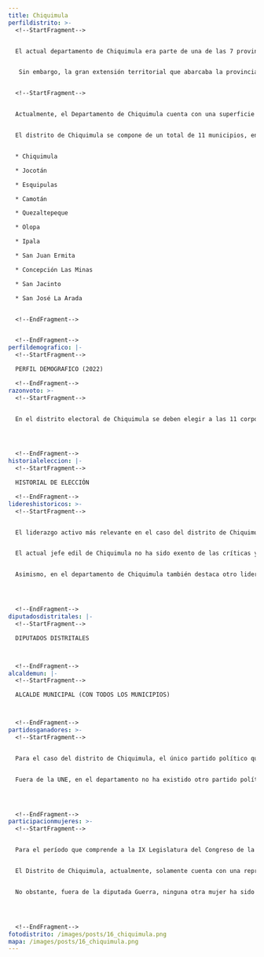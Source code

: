```yaml
---
title: Chiquimula
perfildistrito: >-
  <!--StartFragment-->


  El actual departamento de Chiquimula era parte de una de las 7 provincias de Guatemala en el año 1825, tras el proceso que anulaba la anexión a México y establecía la nueva organización territorial del país. Históricamente, el área del actual Chiquimula era conocido en la época colonial como el Corregimiento de Chiquimula, razón por la que mantuvo su demarcación original durante los primeros años de la Independencia del país. Esta provincia de Chiquimula abarcaba gran parte del Oriente del país, conformándose por municipios de los actuales departamentos de El Progreso, Jalapa, Zacapa y Chiquimula.


   Sin embargo, la gran extensión territorial que abarcaba la provincia dificultaba la administración del territorio, al punto que se requirió de fuerte campaña de pacificación militar en la región debido a revueltas sociales por el descontento del triunfo de la Revolución Liberal en 1871. Por lo tanto, el entonces presidente Miguel García Granados decidió, el 10 de noviembre de 1871, dividir la provincia de Chiquimula en dos para garantizar su efectiva administración. Lo anterior estableció el actual departamento de Chiquimula, con la hasta ese momento cabecera de la provincia del mismo nombre, y el departamento de Zacapa, cuya cabecera sería la recién establecida villa de Zacapa. 


  <!--StartFragment-->


  Actualmente, el Departamento de Chiquimula cuenta con una superficie de 2,376 km², y una población total de 415,063 habitantes. Estos se subdividen en un 62.62% de población rural y el restante 37.38% de población urbana. Asimismo, el departamento de Chiquimula cuenta con una ligera mayoría de población femenina (51.84%) y predominantemente identificada como ladina (72.63%). La edad promedio del departamento es de 26 años, por lo que se puede catalogar como un área predominantemente jóven. 


  El distrito de Chiquimula se compone de un total de 11 municipios, entre los que destaca la cabecera departamental del mismo nombre. Estas 11 unidades territoriales que componen el departamento son: 


  * Chiquimula

  * Jocotán

  * Esquipulas

  * Camotán

  * Quezaltepeque

  * Olopa

  * Ipala

  * San Juan Ermita

  * Concepción Las Minas

  * San Jacinto

  * San José La Arada


  <!--EndFragment-->


  <!--EndFragment-->
perfildemografico: |-
  <!--StartFragment-->

  PERFIL DEMOGRAFICO (2022)

  <!--EndFragment-->
razonvoto: >-
  <!--StartFragment-->


  En el distrito electoral de Chiquimula se deben elegir a las 11 corporaciones municipales (alcalde y síndicos) del departamento, correspondientes a los 11 municipios que componen el distrito. Asimismo, los ciudadanos del departamento deben elegir a 3 diputados distritales que les representarán en el Congreso de la República. 




  <!--EndFragment-->
historialeleccion: |-
  <!--StartFragment-->

  HISTORIAL DE ELECCIÓN

  <!--EndFragment-->
lidereshistoricos: >-
  <!--StartFragment-->


  El liderazgo activo más relevante en el caso del distrito de Chiquimula es el del actual alcalde de Chiquimula, cabecera municipal del departamento, Rolando Arturo Aquino Guerra. El actual jefe edil de Chiquimula inició su paso por la municipalidad de la cabecera departamental en el proceso electoral del año 1990 mediante el Comité Cívico La Muta, siendo electo para ejercer el cargo durante el período 1991 - 1996. En el siguiente proceso electoral, Aquino abandonó su comité cívico para incorporarse a las filas del partido Unión del Cambio Nacional -UCN- y reelegirse así para el período de 1996 - 2000. El jefe edil decidió ausentarse del siguiente proceso electoral, regresando a la contienda por la municipalidad de Chiquimula en el período 2004 - 2008; esta vez en la filas del Partido Patriota. El “Chato”, como le apodan en el municipio, volvió a ausentarse del siguiente proceso electoral, regresando bajo la bandera del PP para el período de 2012 - 2016. Con la cancelación del entonces partido oficial, Aquino regresó a La Muta para adjudicarse su reelección para el proceso electoral de 2016 y el de 2019. 


  El actual jefe edil de Chiquimula no ha sido exento de las críticas y de denuncias ante las instancias judiciales. En el ínterin entre el 2012 y el 2017, se han registrado seis intentos de solicitudes de retiro de antejuicio a su persona por el Ministerio Público. No obstante, ninguna de estas solicitudes ha sido aceptada, por lo que el “Chato” no ha podido ser investigado y se mantiene como una figura intocable dentro del municipio de Chiquimula. 


  Asimismo, en el departamento de Chiquimula también destaca otro liderazgo activo, el del actual diputado por el partido TODOS, Boris Roberto España Cáceres. El diputado España se ha encontrado presente en los últimos tres procesos electorales dentro del distrito Chiquimula. España ha sido electo en los tres procesos anteriores, los primero dos por el extinto Partido Patriota (2011 y 2016) y recientemente por el partido TODOS en el 2019. El diputado ha logrado ejercer un liderazgo activo dentro del Congreso de la República, mismo que le ha significado un caudal electoral significativo para garantizar sus reelecciones en el distrito de Chiquimula. 




  <!--EndFragment-->
diputadosdistritales: |-
  <!--StartFragment-->

  DIPUTADOS DISTRITALES



  <!--EndFragment-->
alcaldemun: |-
  <!--StartFragment-->

  ALCALDE MUNICIPAL (CON TODOS LOS MUNICIPIOS)



  <!--EndFragment-->
partidosganadores: >-
  <!--StartFragment-->


  Para el caso del distrito de Chiquimula, el único partido político que ha estado presente durante los últimos tres procesos electorales ha sido la Unidad Nacional de la Esperanza -UNE-. La UNE ha logrado asegurarse al menos uno de los tres escaños en disputa por el distrito de Chiquimula en las últimas tres contiendas electorales; siendo este el caso del proceso electoral de 2011 y el de 2015. Por su parte, en el reciente proceso electoral de 2019, la UNE aumentó su caudal electoral en el departamento, asegurando dos de los tres asientos en el Legislativo por el departamento de Chiquimula. 


  Fuera de la UNE, en el departamento no ha existido otro partido político que pueda mantener su caudal político en el paso de un proceso electoral a otro. Durante los últimos tres procesos electorales, un total de cinco partidos políticos se han repartido los escaños restantes que se disputan en el distrito por cada elección.




  <!--EndFragment-->
participacionmujeres: >-
  <!--StartFragment-->


  Para el período que comprende a la IX Legislatura del Congreso de la República de Guatemala (2020 - 2024), únicamente fueron electas 31 mujeres del total de 160 diputados que componen el hemiciclo parlamentario. Es decir, dicha Legislatura cuenta con un aproximado del 20% de representación política de la mujer; una de las cifras más bajas de representación femenina a nivel latinoamericano. 


  El Distrito de Chiquimula, actualmente, solamente cuenta con una representante femenina en el Congreso de la República. Dicha representante es la diputada Jeniffer Gabriela Guerra Gálvez, del partido UNE. En términos de su participación en los espacios de mayor toma de decisión (Comisiones de Trabajo, Jefaturas de Bloque o Junta Directiva del Congreso), la diputada en cuestión funge como la Presidente de la Comisión de Legislación y Puntos Constitucionales del Congreso de la República. 


  No obstante, fuera de la diputada Guerra, ninguna otra mujer ha sido electa como diputada por el departamento de Chiquimula. Esta subrepresentación femenina en el distrito es tal, que de no ser por la vacante dejada por el diputado electo por la UNE, Gabriel Heredia, Guerra no sería actualmente diputada en el Legislativo.  




  <!--EndFragment-->
fotodistrito: /images/posts/16_chiquimula.png
mapa: /images/posts/16_chiquimula.png
---
```

